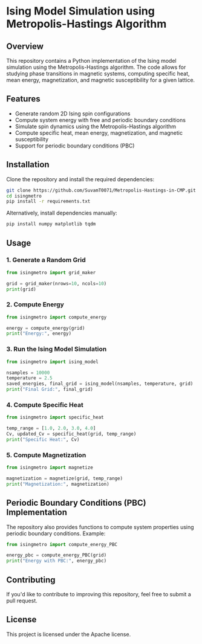 # Ising Model Simulation using Metropolis-Hastings Algorithm

## Overview
This repository contains a Python implementation of the Ising model simulation using the Metropolis-Hastings algorithm. The code allows for studying phase transitions in magnetic systems, computing specific heat, mean energy, magnetization, and magnetic susceptibility for a given lattice.

## Features
- Generate random 2D Ising spin configurations
- Compute system energy with free and periodic boundary conditions
- Simulate spin dynamics using the Metropolis-Hastings algorithm
- Compute specific heat, mean energy, magnetization, and magnetic susceptibility
- Support for periodic boundary conditions (PBC)

## Installation
Clone the repository and install the required dependencies:

```bash
git clone https://github.com/SuvamT0071/Metropolis-Hastings-in-CMP.git
cd isingmetro
pip install -r requirements.txt
```

Alternatively, install dependencies manually:
```bash
pip install numpy matplotlib tqdm
```

## Usage

### 1. Generate a Random Grid
```python
from isingmetro import grid_maker

grid = grid_maker(nrows=10, ncols=10)
print(grid)
```

### 2. Compute Energy
```python
from isingmetro import compute_energy

energy = compute_energy(grid)
print("Energy:", energy)
```

### 3. Run the Ising Model Simulation
```python
from isingmetro import ising_model

nsamples = 10000
temperature = 2.5
saved_energies, final_grid = ising_model(nsamples, temperature, grid)
print("Final Grid:", final_grid)
```

### 4. Compute Specific Heat
```python
from isingmetro import specific_heat

temp_range = [1.0, 2.0, 3.0, 4.0]
Cv, updated_Cv = specific_heat(grid, temp_range)
print("Specific Heat:", Cv)
```

### 5. Compute Magnetization
```python
from isingmetro import magnetize

magnetization = magnetize(grid, temp_range)
print("Magnetization:", magnetization)
```

## Periodic Boundary Conditions (PBC) Implementation
The repository also provides functions to compute system properties using periodic boundary conditions. Example:

```python
from isingmetro import compute_energy_PBC

energy_pbc = compute_energy_PBC(grid)
print("Energy with PBC:", energy_pbc)
```

## Contributing
If you'd like to contribute to improving this repository, feel free to submit a pull request.

## License
This project is licensed under the Apache license.


